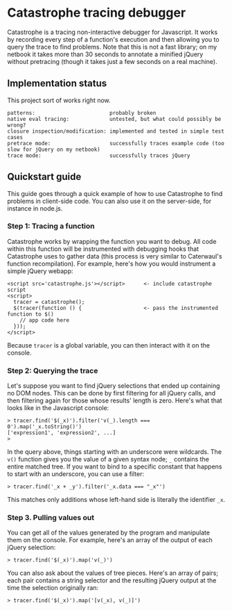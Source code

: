 # Catastrophe tracing debugger

Catastrophe is a tracing non-interactive debugger for Javascript. It works by recording every step of a function's execution and then allowing you to query the trace to find problems. Note
that this is not a fast library; on my netbook it takes more than 30 seconds to annotate a minified jQuery without pretracing (though it takes just a few seconds on a real machine).

## Implementation status

This project sort of works right now.

    patterns:                        probably broken
    native eval tracing:             untested, but what could possibly be wrong?
    closure inspection/modification: implemented and tested in simple test cases
    pretrace mode:                   successfully traces example code (too slow for jQuery on my netbook)
    trace mode:                      successfully traces jQuery

## Quickstart guide

This guide goes through a quick example of how to use Catastrophe to find problems in client-side code. You can also use it on the server-side, for instance in node.js.

### Step 1: Tracing a function

  Catastrophe works by wrapping the function you want to debug. All code within this function will be instrumented with debugging hooks that Catastrophe uses to gather data (this process is
  very similar to Caterwaul's function recompilation). For example, here's how you would instrument a simple jQuery webapp:

    <script src='catastrophe.js'></script>      <- include catastrophe script
    <script>
      tracer = catastrophe();
      $(tracer(function () {                    <- pass the instrumented function to $()
        // app code here
      }));
    </script>

Because `tracer` is a global variable, you can then interact with it on the console.

### Step 2: Querying the trace

Let's suppose you want to find jQuery selections that ended up containing no DOM nodes. This can be done by first filtering for all jQuery calls, and then filtering again for those whose
results' length is zero. Here's what that looks like in the Javascript console:

    > tracer.find('$(_x)').filter('v(_).length === 0').map('_x.toString()')
    ['expression1', 'expression2', ...]
    >

In the query above, things starting with an underscore were wildcards. The `v()` function gives you the value of a given syntax node; `_` contains the entire matched tree. If you want to
bind to a specific constant that happens to start with an underscore, you can use a filter:

    > tracer.find('_x + _y').filter('_x.data === "_x"')

This matches only additions whose left-hand side is literally the identifier `_x`.

### Step 3. Pulling values out

You can get all of the values generated by the program and manipulate them on the console. For example, here's an array of the output of each jQuery selection:

    > tracer.find('$(_x)').map('v(_)')

You can also ask about the values of tree pieces. Here's an array of pairs; each pair contains a string selector and the resulting jQuery output at the time the selection originally ran:

    > tracer.find('$(_x)').map('[v(_x), v(_)]')